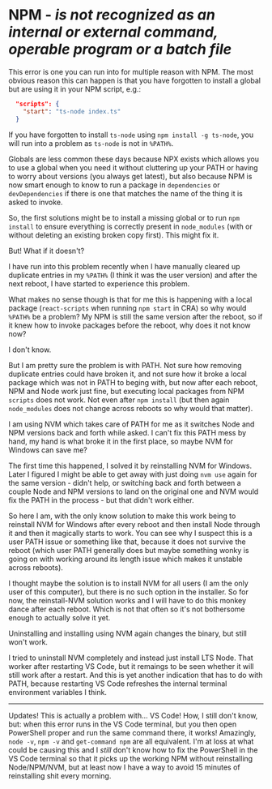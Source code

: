 # NPM - *is not recognized as an internal or external command, operable program or a batch file*

This error is one you can run into for multiple reason with NPM.
The most obvious reason this can happen is that you have forgotten to install a global but are using it in your NPM script, e.g.:

```json
  "scripts": {
    "start": "ts-node index.ts"
  }
```

If you have forgotten to install `ts-node` using `npm install -g ts-node`, you will run into a problem as `ts-node` is not in `%PATH%`.

Globals are less common these days because NPX exists which allows you to use a global when you need it without cluttering up your PATH
or having to worry about versions (you always get latest), but also because NPM is now smart enough to know to run a package in
`dependencies` or `devDependencies` if there is one that matches the name of the thing it is asked to invoke.

So, the first solutions might be to install a missing global or to run `npm install` to ensure everything is correctly present in
`node_modules` (with or without deleting an existing broken copy first). This might fix it.

But! What if it doesn't?

I have run into this problem recently when I have manually cleared up duplicate entries in my `%PATH%` (I think it was the user version)
and after the next reboot, I have started to experience this problem.

What makes no sense though is that for me this is happening with a local package (`react-scripts` when running `npm start` in CRA) so why
would `%PATH%` be a problem? My NPM is still the same version after the reboot, so if it knew how to invoke packages before the reboot,
why does it not know now?

I don't know.

But I am pretty sure the problem is with PATH. Not sure how removing duplicate entries could have broken it, and not sure how it broke a
local package which was not in PATH to beging with, but now after each reboot, NPM and Node work just fine, but executing local packages
from NPM `scripts` does not work. Not even after `npm install` (but then again `node_modules` does not change across reboots so why would
that matter).

I am using NVM which takes care of PATH for me as it switches Node and NPM versions back and forth while asked.
I can't fix this PATH mess by hand, my hand is what broke it in the first place, so maybe NVM for Windows can save me?

The first time this happened, I solved it by reinstalling NVM for Windows. Later I figured I might be able to get away with just doing
`nvm use` again for the same version - didn't help, or switching back and forth between a couple Node and NPM versions to land on the
original one and NVM would fix the PATH in the process - but that didn't work either.

So here I am, with the only know solution to make this work being to reinstall NVM for Windows after every reboot and then install Node
through it and then it magically starts to work. You can see why I suspect this is a user PATH issue or something like that, because it
does not survive the reboot (which user PATH generally does but maybe something wonky is going on with working around its length issue
which makes it unstable across reboots).

I thought maybe the solution is to install NVM for all users (I am the only user of this computer), but there is no such option in the
installer. So for now, the reinstall-NVM solution works and I will have to do this monkey dance after each reboot. Which is not that
often so it's not bothersome enough to actually solve it yet.

Uninstalling and installing using NVM again changes the binary, but still won't work.

I tried to uninstall NVM completely and instead just install LTS Node. That worker after restarting VS Code, but it remaings to be seen
whether it will still work after a restart. And this is yet another indication that has to do with PATH, because restarting VS Code
refreshes the internal terminal environment variables I think.

---

Updates! This is actually a problem with… VS Code! How, I still don't know, but: when this error runs in the VS Code terminal, but
you then open PowerShell proper and run the same command there, it works! Amazingly, `node -v`, `npm -v` and `get-command npm` are
all equivalent. I'm at loss at what could be causing this and I _still_ don't know how to fix the PowerShell in the VS Code terminal
so that it picks up the working NPM without reinstalling Node/NPM/NVM, but at least now I have a way to avoid 15 minutes of reinstalling
shit every morning.

